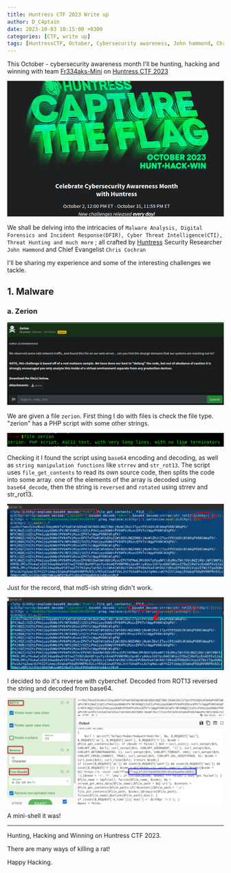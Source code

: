 ```yaml
---
title: Huntress CTF 2023 Write up
author: D_C4ptain
date: 2023-10-03 10:15:00 +0300
categories: [CTF, write up]
tags: [HuntressCTF, October, Cybersecurity awareness, John hammond, Chris Cochran, fr334aks-mini, fr334aks]
---
```


This October - cybersecurity awareness month I'll be hunting, hacking and winning with team [Fr334aks-Mini](https://twitter.com/fr334aksmini) on [Huntress CTF 2023](https://huntress.ctf.games/)

![](/assets/img/posts/ctf/huntressctf23/huntress.png)

We shall be delving into the intricacies of `Malware Analysis, Digital Forensics and Incident Response(DFIR), Cyber Threat Intelligence(CTI), Threat Hunting and much more` ; all crafted by [Huntress](https://www.huntress.com/) Security Researcher `John Hammond` and Chief Evangelist `Chris Cochran`

I'll be sharing my experience and some of the interesting challenges we tackle.


## 1. **Malware**

### a. Zerion

![](/assets/img/posts/ctf/huntressctf23/zerion1.png)

We are given a file `zerion`. First thing I do with files is check the file type. "zerion" has a PHP script with some other strings.

![](/assets/img/posts/ctf/huntressctf23/zerion1b.png)

Checking it I found the script using `base64` encoding and decoding, as well as `string manipulation functions` like `strrev` and `str_rot13`. The script uses `file_get_contents` to read its own source code, then splits the code into some array.
one of the elements of the array is decoded using `base64_decode`, then the string is `reversed` and `rotated` using strrev and str_rot13. 

![](/assets/img/posts/ctf/huntressctf23/zerion1c.png)

Just for the record, that md5-ish string didn't work.

![](/assets/img/posts/ctf/huntressctf23/zerion2.png)


I decided to do it's reverse with cyberchef. Decoded from ROT13 reversed the string and decoded from base64.

![](/assets/img/posts/ctf/huntressctf23/zerion3.png)

A mini-shell it was!








---

Hunting, Hacking and Winning on Huntress CTF 2023.

There are many ways of killing a rat!

Happy Hacking.